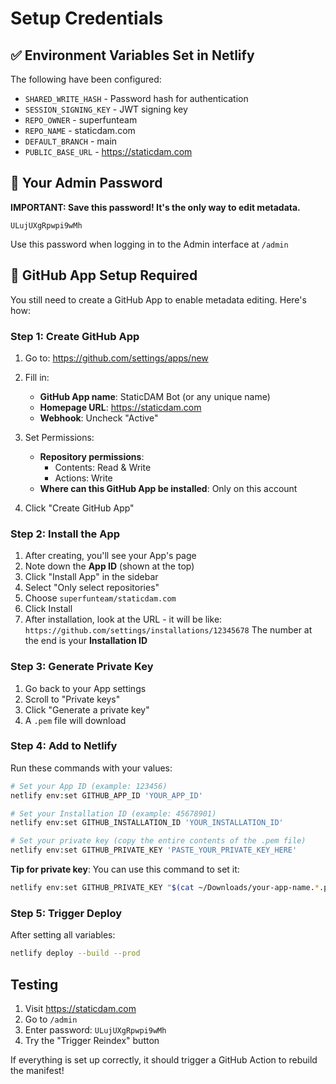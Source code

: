 # Setup Credentials

## ✅ Environment Variables Set in Netlify

The following have been configured:
- `SHARED_WRITE_HASH` - Password hash for authentication
- `SESSION_SIGNING_KEY` - JWT signing key
- `REPO_OWNER` - superfunteam
- `REPO_NAME` - staticdam.com
- `DEFAULT_BRANCH` - main
- `PUBLIC_BASE_URL` - https://staticdam.com

## 🔑 Your Admin Password

**IMPORTANT: Save this password! It's the only way to edit metadata.**

```
ULujUXgRpwpi9wMh
```

Use this password when logging in to the Admin interface at `/admin`

## 🚨 GitHub App Setup Required

You still need to create a GitHub App to enable metadata editing. Here's how:

### Step 1: Create GitHub App

1. Go to: https://github.com/settings/apps/new
2. Fill in:
   - **GitHub App name**: StaticDAM Bot (or any unique name)
   - **Homepage URL**: https://staticdam.com
   - **Webhook**: Uncheck "Active"

3. Set Permissions:
   - **Repository permissions**:
     - Contents: Read & Write
     - Actions: Write
   - **Where can this GitHub App be installed**: Only on this account

4. Click "Create GitHub App"

### Step 2: Install the App

1. After creating, you'll see your App's page
2. Note down the **App ID** (shown at the top)
3. Click "Install App" in the sidebar
4. Select "Only select repositories"
5. Choose `superfunteam/staticdam.com`
6. Click Install
7. After installation, look at the URL - it will be like:
   `https://github.com/settings/installations/12345678`
   The number at the end is your **Installation ID**

### Step 3: Generate Private Key

1. Go back to your App settings
2. Scroll to "Private keys"
3. Click "Generate a private key"
4. A `.pem` file will download

### Step 4: Add to Netlify

Run these commands with your values:

```bash
# Set your App ID (example: 123456)
netlify env:set GITHUB_APP_ID 'YOUR_APP_ID'

# Set your Installation ID (example: 45678901)
netlify env:set GITHUB_INSTALLATION_ID 'YOUR_INSTALLATION_ID'

# Set your private key (copy the entire contents of the .pem file)
netlify env:set GITHUB_PRIVATE_KEY 'PASTE_YOUR_PRIVATE_KEY_HERE'
```

**Tip for private key**: You can use this command to set it:
```bash
netlify env:set GITHUB_PRIVATE_KEY "$(cat ~/Downloads/your-app-name.*.private-key.pem)"
```

### Step 5: Trigger Deploy

After setting all variables:

```bash
netlify deploy --build --prod
```

## Testing

1. Visit https://staticdam.com
2. Go to `/admin`
3. Enter password: `ULujUXgRpwpi9wMh`
4. Try the "Trigger Reindex" button

If everything is set up correctly, it should trigger a GitHub Action to rebuild the manifest!